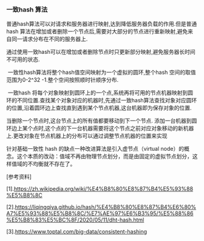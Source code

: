 ### 一致hash 算法

​	普通hash算法可以对请求和服务器进行映射,达到降低服务器负载的作用.但是普通hash 算法在增加或者删除一个节点后,需要对大部分的节点进行重新映射,避免来自同一请求分布在不同的服务器上.

​	通过使用一致hash可以在增加或者删除节点时只更新部分映射,避免服务器长时间不可用的状态.

​	一致性hash算法将整个hash值空间映射为一个虚拟的圆环,整个hash 空间的取值范围为0-2^32 -1.整个空间按照顺时针顺序分布.

​	一致hash 将每个对象映射到圆环上的一个点,系统再将可用的节点机器映射到圆环的不同位置.查找某个对象对应的机器时,先通过一致hash算法查找对象对应圆环的位置,沿着圆环边上查找直到遇到某个节点机器,这台机器即为保存对象的位置.

当删除一个节点时,这台节点上的所有值都要移动到下一个节点.	添加一台机器到圆环边上某个点时,这个点的下一台机器需要将这个节点之前对应对象移动的新机器上.更改对象在节点机器上的分布可以通过调整节点机器的位置来实现

针对基础一致性 hash 的缺点一种改进算法是引入虚节点（virtual node）的概念。这个本质的改动：值域不再由物理节点划分，而是由固定的虚拟节点划分，这样值域的不均衡就不存在了。



[参考资料]

[1].https://zh.wikipedia.org/wiki/%E4%B8%80%E8%87%B4%E5%93%88%E5%B8%8C

[2].https://liqingqiya.github.io/hash/%E4%B8%80%E8%87%B4%E6%80%A7%E5%93%88%E5%B8%8C/%E7%AE%97%E6%B3%95/%E5%88%86%E5%B8%83%E5%BC%8F/2020/05/11/dht-hash.html

[3].https://www.toptal.com/big-data/consistent-hashing